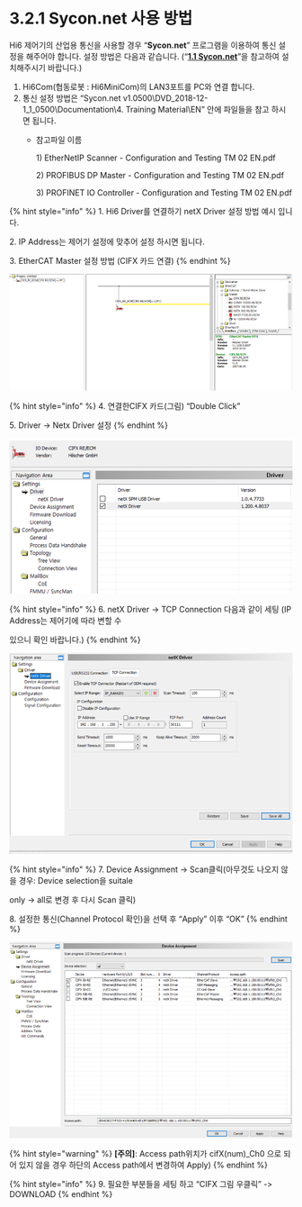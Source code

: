 # 3.2.1 Sycon.net 사용 방법

Hi6 제어기의 산업용 통신을 사용할 경우 “**Sycon.net**” 프로그램을 이용하여 통신 설정을 해주어야 합니다. 설정 방법은 다음과 같습니다. (“[**1.1 Sycon.net**](../../1-install-program/1-1-sycon-net.md)”을 참고하여 설치해주시기 바랍니다.)

1. Hi6Com(협동로봇 : Hi6MiniCom)의 LAN3포트를 PC와 연결 합니다.
2. 통신 설정 방법은 “Sycon.net v1.0500\DVD\_2018-12-1\_1\_0500\Documentation\4. Training Material\EN” 안에 파일들을 참고 하시면 됩니다.
   *   참고파일 이름

       1\) EtherNetIP Scanner - Configuration and Testing TM 02 EN.pdf

       2\) PROFIBUS DP Master - Configuration and Testing TM 02 EN.pdf

       3\) PROFINET IO Controller - Configuration and Testing TM 02 EN.pdf

{% hint style="info" %}
1\.      Hi6 Driver를 연결하기 netX Driver 설정 방법 예시 입니다.

2\.      IP Address는 제어기 설정에 맞추어 설정 하시면 됩니다.

3\.      EtherCAT Master 설정 방법 (CIFX 카드 연결)
{% endhint %}

![](<../../.gitbook/assets/image (6).png>)

{% hint style="info" %}
4\.      연결한CIFX 카드(그림) “Double Click”

5\.      Driver -> Netx Driver 설정
{% endhint %}

![](<../../.gitbook/assets/image (13).png>)

{% hint style="info" %}
6\.      netX Driver -> TCP Connection 다음과 같이 세팅 (IP Address는 제어기에 따라 변할 수&#x20;

&#x20;        있으니 확인 바랍니다.)
{% endhint %}

![](<../../.gitbook/assets/image (19).png>)

{% hint style="info" %}
7\.      Device Assignment -> Scan클릭(아무것도 나오지 않을 경우: Device selection을 suitale&#x20;

&#x20;        only -> all로 변경 후 다시 Scan 클릭)

8\.      설정한 통신(Channel Protocol 확인)을 선택 후 “Apply” 이후 “OK”
{% endhint %}

![](<../../.gitbook/assets/image (2).png>)

{% hint style="warning" %}
**\[주의]**: Access path위치가 cifX(num)\_Ch0 으로 되어 있지 않을 경우 하단의 Access path에서 변경하여 Apply)
{% endhint %}

{% hint style="info" %}
9\.      필요한 부분들을 세팅 하고 “CIFX 그림 우클릭” -> DOWNLOAD
{% endhint %}
